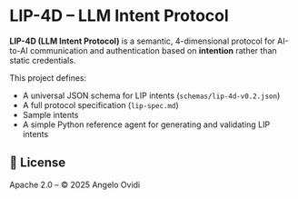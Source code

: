 # LIP-4D – LLM Intent Protocol

**LIP-4D (LLM Intent Protocol)** is a semantic, 4-dimensional protocol for AI-to-AI communication and authentication based on **intention** rather than static credentials.

This project defines:
- A universal JSON schema for LIP intents (`schemas/lip-4d-v0.2.json`)
- A full protocol specification (`lip-spec.md`)
- Sample intents
- A simple Python reference agent for generating and validating LIP intents

## 📜 License

Apache 2.0 – © 2025 Angelo Ovidi
